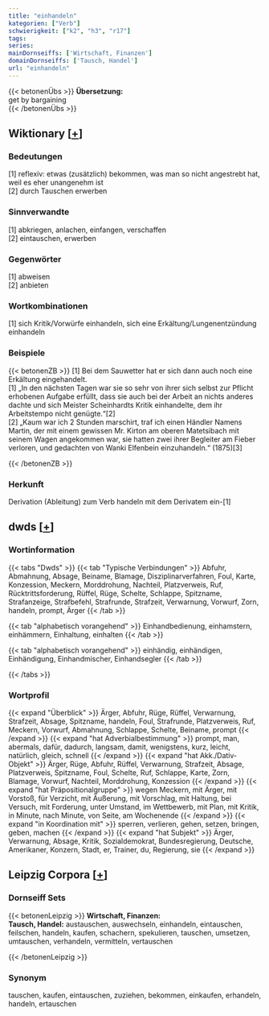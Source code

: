 ```yaml
---
title: "einhandeln"
kategorien: ["Verb"]
schwierigkeit: ["k2", "h3", "r17"]
tags:
series:
mainDornseiffs: ['Wirtschaft, Finanzen']
domainDornseiffs: ['Tausch, Handel']
url: "einhandeln"
---
```


{{< betonenÜbs >}}
**Übersetzung:**  
get  by  bargaining  
{{< /betonenÜbs >}}

## Wiktionary [[+](https://de.wiktionary.org/wiki/einhandeln)]

### Bedeutungen
[1] reflexiv: etwas (zusätzlich) bekommen, was man so nicht angestrebt hat, weil es eher unangenehm ist  
[2] durch Tauschen erwerben  

### Sinnverwandte
[1] abkriegen, anlachen, einfangen, verschaffen  
[2] eintauschen, erwerben  

### Gegenwörter
[1] abweisen  
[2] anbieten  

### Wortkombinationen
[1] sich Kritik/Vorwürfe einhandeln, sich eine Erkältung/Lungenentzündung einhandeln  

### Beispiele
{{< betonenZB >}}
[1] Bei dem Sauwetter hat er sich dann auch noch eine Erkältung eingehandelt.  
[1] „In den nächsten Tagen war sie so sehr von ihrer sich selbst zur Pflicht erhobenen Aufgabe erfüllt, dass sie auch bei der Arbeit an nichts anderes dachte und sich Meister Scheinhardts Kritik einhandelte, dem ihr Arbeitstempo nicht genügte.“[2]  
[2] „Kaum war ich 2 Stunden marschirt, traf ich einen Händler Namens Martin, der mit einem gewissen Mr. Kirton am oberen Matetsibach mit seinem Wagen angekommen war, sie hatten zwei ihrer Begleiter am Fieber verloren, und gedachten von Wanki Elfenbein einzuhandeln.“ (1875)[3]  

{{< /betonenZB >}}
### Herkunft
Derivation (Ableitung) zum Verb handeln mit dem Derivatem ein-[1]  



## dwds [[+](https://www.dwds.de/wb/einhandeln)]

### Wortinformation
{{< tabs "Dwds" >}}
{{< tab "Typische Verbindungen" >}}
Abfuhr, Abmahnung, Absage, Beiname, Blamage, Disziplinarverfahren, Foul, Karte, Konzession, Meckern, Morddrohung, Nachteil, Platzverweis, Ruf, Rücktrittsforderung, Rüffel, Rüge, Schelte, Schlappe, Spitzname, Strafanzeige, Strafbefehl, Strafrunde, Strafzeit, Verwarnung, Vorwurf, Zorn, handeln, prompt, Ärger
{{< /tab >}}

{{< tab "alphabetisch vorangehend" >}}
Einhandbedienung, einhamstern, einhämmern, Einhaltung, einhalten
{{< /tab >}}

{{< tab "alphabetisch vorangehend" >}}
einhändig, einhändigen, Einhändigung, Einhandmischer, Einhandsegler
{{< /tab >}}

{{< /tabs >}}

### Wortprofil
{{< expand "Überblick" >}} Ärger, Abfuhr, Rüge, Rüffel, Verwarnung, Strafzeit, Absage, Spitzname, handeln, Foul, Strafrunde, Platzverweis, Ruf, Meckern, Vorwurf, Abmahnung, Schlappe, Schelte, Beiname, prompt {{< /expand >}}
{{< expand "hat Adverbialbestimmung" >}} prompt, man, abermals, dafür, dadurch, langsam, damit, wenigstens, kurz, leicht, natürlich, gleich, schnell {{< /expand >}}
{{< expand "hat Akk./Dativ-Objekt" >}} Ärger, Rüge, Abfuhr, Rüffel, Verwarnung, Strafzeit, Absage, Platzverweis, Spitzname, Foul, Schelte, Ruf, Schlappe, Karte, Zorn, Blamage, Vorwurf, Nachteil, Morddrohung, Konzession {{< /expand >}}
{{< expand "hat Präpositionalgruppe" >}} wegen Meckern, mit Ärger, mit Vorstoß, für Verzicht, mit Äußerung, mit Vorschlag, mit Haltung, bei Versuch, mit Forderung, unter Umstand, im Wettbewerb, mit Plan, mit Kritik, in Minute, nach Minute, von Seite, am Wochenende {{< /expand >}}
{{< expand "in Koordination mit" >}} sperren, verlieren, gehen, setzen, bringen, geben, machen {{< /expand >}}
{{< expand "hat Subjekt" >}} Ärger, Verwarnung, Absage, Kritik, Sozialdemokrat, Bundesregierung, Deutsche, Amerikaner, Konzern, Stadt, er, Trainer, du, Regierung, sie {{< /expand >}}

## Leipzig Corpora [[+](https://corpora.uni-leipzig.de/en/res?word=einhandeln&corpusId=deu_newscrawl-public_2018)]

### Dornseiff Sets
{{< betonenLeipzig >}}
**Wirtschaft, Finanzen:**  
**Tausch, Handel:** austauschen, auswechseln, einhandeln, eintauschen, feilschen, handeln, kaufen, schachern, spekulieren, tauschen, umsetzen, umtauschen, verhandeln, vermitteln, vertauschen  

{{< /betonenLeipzig >}}

### Synonym
tauschen, kaufen, eintauschen, zuziehen, bekommen, einkaufen, erhandeln, handeln, ertauschen


